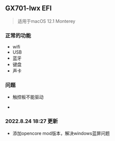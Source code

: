 ## GX701-lwx EFI

> 适用于macOS 12.1 Monterey

### 正常的功能

* wifi
* USB
* 蓝牙
* 键盘
* 声卡

### 问题

* 触控板不能驱动
* ~~~通过Opencore引导Windows会蓝屏~~~

### 2022.8.24 18:27 更新

* 添加opencore mod版本，解决windows蓝屏问题


